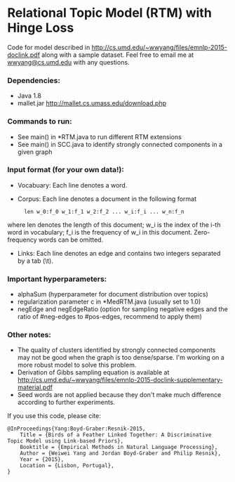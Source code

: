 # Relational Topic Model (RTM) with Hinge Loss
Code for model described in <http://cs.umd.edu/~wwyang/files/emnlp-2015-doclink.pdf> along with a sample dataset. 
Feel free to email me at wwyang@cs.umd.edu with any questions.

### Dependencies: 
- Java 1.8
- mallet.jar <http://mallet.cs.umass.edu/download.php>

### Commands to run:
- See main() in *RTM.java to run different RTM extensions
- See main() in SCC.java to identify strongly connected components in a given graph

### Input format (for your own data!):
- Vocabuary: Each line denotes a word.
- Corpus: Each line denotes a document in the following format

		len w_0:f_0 w_1:f_1 w_2:f_2 ... w_i:f_i ... w_n:f_n
		
where len denotes the length of this document; w_i is the index of the i-th word in vocabulary; f_i is the frequency of w_i in this document. Zero-frequency words can be omitted.
- Links: Each line denotes an edge and contains two integers separated by a tab (\t).

### Important hyperparameters:
- alphaSum (hyperparameter for document distribution over topics)
- regularization parameter c in *MedRTM.java (usually set to 1.0)
- negEdge and negEdgeRatio (option for sampling negative edges and the ratio of #neg-edges to #pos-edges, recommend to apply them)

### Other notes:
- The quality of clusters identified by strongly connected components may not be good when the graph is too dense/sparse. I'm working on a more robust model to solve this problem.
- Derivation of Gibbs sampling equation is available at <http://cs.umd.edu/~wwyang/files/emnlp-2015-doclink-supplementary-material.pdf>
- Seed words are not applied because they don't make much difference according to further experiments.


If you use this code, please cite:

	@InProceedings{Yang:Boyd-Graber:Resnik-2015,
		Title = {Birds of a Feather Linked Together: A Discriminative Topic Model using Link-based Priors},
		Booktitle = {Empirical Methods in Natural Language Processing},
		Author = {Weiwei Yang and Jordan Boyd-Graber and Philip Resnik},
		Year = {2015},
		Location = {Lisbon, Portugal},
	}
